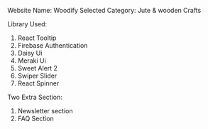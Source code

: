 Website Name: Woodify
Selected Category: Jute & wooden Crafts

Library Used:

1. React Tooltip
2. Firebase Authentication
3. Daisy Ui
4. Meraki Ui
5. Sweet Alert 2
6. Swiper Slider
7. React Spinner

Two Extra Section:

1. Newsletter section
2. FAQ Section
